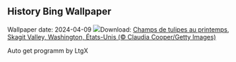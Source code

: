 ## History Bing Wallpaper
Wallpaper date: 2024-04-09
![](https://www.bing.com/th?id=OHR.SkagitValleyTulips_FR-FR5605427883_UHD.jpg&w=1000)Download: [Champs de tulipes au printemps, Skagit Valley, Washington, États-Unis (© Claudia Cooper/Getty Images)](https://www.bing.com/th?id=OHR.SkagitValleyTulips_FR-FR5605427883_UHD.jpg)

Auto get programm by LtgX
